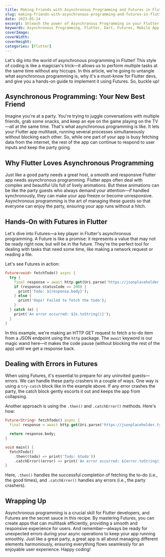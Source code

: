 ```yaml
---
title: Making Friends with Asynchronous Programming and Futures in Flutter
slug: making-friends-with-asynchronous-programming-and-futures-in-flutter
date: 2023-05-14
excerpt: Unleash the power of Asynchronous Programming in your Flutter apps. Learn how to implement Futures and handle errors for a seamless user experience.
keywords: Asynchronous Programming, Flutter, Dart, Futures, Mobile App Development, UI, Error Handling, Multitasking, http package
coverImage:
coverWidth:
coverHeight:
categories: [Flutter]
---
```


Let's dig into the world of asynchronous programming in Flutter! This style of coding is like a magician's trick—it allows us to perform multiple tasks at the same time without any hiccups. In this article, we're going to untangle what asynchronous programming is, why it's a must-know for Flutter devs, and give you a hands-on guide to implement it using Futures. So, buckle up!

## Asynchronous Programming: Your New Best Friend

Imagine you're at a party. You're trying to juggle conversations with multiple friends, grab some snacks, and keep an eye on the game playing on the TV—all at the same time. That's what asynchronous programming is like. It lets your Flutter app multitask, running several processes simultaneously without blocking each other. So, while one part of your app is busy fetching data from the internet, the rest of the app can continue to respond to user inputs and keep the party going.

## Why Flutter Loves Asynchronous Programming

Just like a good party needs a great host, a smooth and responsive Flutter app needs asynchronous programming. Flutter apps often deal with complex and beautiful UIs full of lively animations. But these animations can be like the party guests who always demand your attention—if handled synchronously, they can make your app freeze or become unresponsive. Asynchronous programming is the art of managing these guests so that everyone can enjoy the party, ensuring your app runs without a hitch.

## Hands-On with Futures in Flutter

Let's dive into Futures—a key player in Flutter's asynchronous programming. A Future is like a promise: it represents a value that may not be ready right now, but will be in the future. They're the perfect tool for dealing with tasks that need some time, like making a network request or reading a file.

Let's see Futures in action:

```dart
Future<void> fetchTodo() async {
  try {
    final response = await http.get(Uri.parse('https://jsonplaceholder.typicode.com/todos/1'));
    if (response.statusCode == 200) {
      print('Todo: ${response.body}');
    } else {
      print('Oops! Failed to fetch the todo');
    }
  } catch (e) {
    print('An error occurred: ${e.toString()}');
  }
}
```

In this example, we're making an HTTP GET request to fetch a to-do item from a JSON endpoint using the `http` package. The `await` keyword is our magic wand here—it makes the code pause (without blocking the rest of the app) until we get a response back.

## Dealing with Errors in Futures

When using Futures, it's essential to prepare for any uninvited guests—errors. We can handle these party crashers in a couple of ways. One way is using a `try-catch` block like in the example above. If any error crashes the party, the catch block gently escorts it out and keeps the app from collapsing.

Another approach is using the `.then()` and `.catchError()` methods. Here's how:

```dart
Future<String> fetchTodo() async {
  final response = await http.get(Uri.parse('https://jsonplaceholder.typicode.com/todos/1'));

  return response.body;
}

void main() {
  fetchTodo()
    .then((todo) => print('Todo: $todo'))
    .catchError((error) => print('An error occurred: ${error.toString()}'));
}
```

Here, `.then()` handles the successful completion of fetching the to-do (i.e., the good times), and `.catchError()` handles any errors (i.e., the party crashers).

## Wrapping Up

Asynchronous programming is a crucial skill for Flutter developers, and Futures are the secret sauce in this recipe. By mastering Futures, you can create apps that can multitask efficiently, providing a smooth and responsive experience for users. And remember—always be ready for unexpected errors during your async operations to keep your app running smoothly. Just like a great party, a great app is all about managing different elements harmoniously, ensuring everything flows seamlessly for an enjoyable user experience. Happy coding!